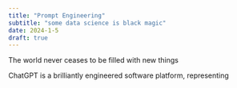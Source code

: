 ```yaml
---
title: "Prompt Engineering"
subtitle: "some data science is black magic"
date: 2024-1-5
draft: true
---
```

The world never ceases to be filled with new things

ChatGPT is a brilliantly engineered software platform, representing 

<!--stackedit_data:
eyJoaXN0b3J5IjpbNTEwNzg5NDU0XX0=
-->